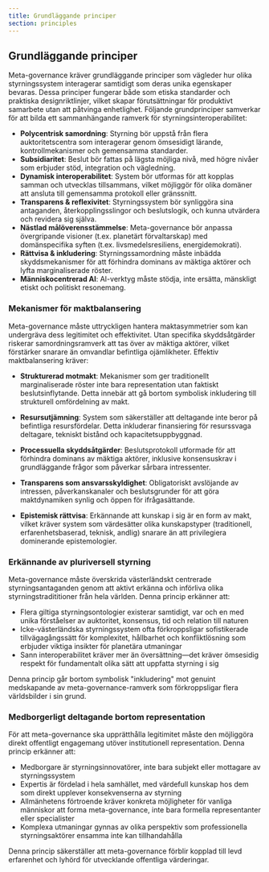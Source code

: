 ```yaml
---
title: Grundläggande principer
section: principles
---
```


## Grundläggande principer

Meta-governance kräver grundläggande principer som vägleder hur olika styrningssystem interagerar samtidigt som deras unika egenskaper bevaras. Dessa principer fungerar både som etiska standarder och praktiska designriktlinjer, vilket skapar förutsättningar för produktivt samarbete utan att påtvinga enhetlighet. Följande grundprinciper samverkar för att bilda ett sammanhängande ramverk för styrningsinteroperabilitet:

- **Polycentrisk samordning**: Styrning bör uppstå från flera auktoritetscentra som interagerar genom ömsesidigt lärande, kontrollmekanismer och gemensamma standarder.
- **Subsidiaritet**: Beslut bör fattas på lägsta möjliga nivå, med högre nivåer som erbjuder stöd, integration och vägledning.
- **Dynamisk interoperabilitet**: System bör utformas för att kopplas samman och utvecklas tillsammans, vilket möjliggör för olika domäner att ansluta till gemensamma protokoll eller gränssnitt.
- **Transparens & reflexivitet**: Styrningssystem bör synliggöra sina antaganden, återkopplingsslingor och beslutslogik, och kunna utvärdera och revidera sig själva.
- **Nästlad målöverensstämmelse**: Meta-governance bör anpassa övergripande visioner (t.ex. planetärt förvaltarskap) med domänspecifika syften (t.ex. livsmedelsresiliens, energidemokrati).
- **Rättvisa & inkludering**: Styrningssamordning måste inbädda skyddsmekanismer för att förhindra dominans av mäktiga aktörer och lyfta marginaliserade röster.
- **Människocentrerad AI**: AI-verktyg måste stödja, inte ersätta, mänskligt etiskt och politiskt resonemang.

### Mekanismer för maktbalansering

Meta-governance måste uttryckligen hantera maktasymmetrier som kan undergräva dess legitimitet och effektivitet. Utan specifika skyddsåtgärder riskerar samordningsramverk att tas över av mäktiga aktörer, vilket förstärker snarare än omvandlar befintliga ojämlikheter. Effektiv maktbalansering kräver:

- **Strukturerad motmakt**: Mekanismer som ger traditionellt marginaliserade röster inte bara representation utan faktiskt beslutsinflytande. Detta innebär att gå bortom symbolisk inkludering till strukturell omfördelning av makt.

- **Resursutjämning**: System som säkerställer att deltagande inte beror på befintliga resursfördelar. Detta inkluderar finansiering för resurssvaga deltagare, tekniskt bistånd och kapacitetsuppbyggnad.

- **Processuella skyddsåtgärder**: Beslutsprotokoll utformade för att förhindra dominans av mäktiga aktörer, inklusive konsensuskrav i grundläggande frågor som påverkar sårbara intressenter.

- **Transparens som ansvarsskyldighet**: Obligatoriskt avslöjande av intressen, påverkanskanaler och beslutsgrunder för att göra maktdynamiken synlig och öppen för ifrågasättande.

- **Epistemisk rättvisa**: Erkännande att kunskap i sig är en form av makt, vilket kräver system som värdesätter olika kunskapstyper (traditionell, erfarenhetsbaserad, teknisk, andlig) snarare än att privilegiera dominerande epistemologier.

### Erkännande av pluriversell styrning

Meta-governance måste överskrida västerländskt centrerade styrningsantaganden genom att aktivt erkänna och införliva olika styrningstradititioner från hela världen. Denna princip erkänner att:

- Flera giltiga styrningsontologier existerar samtidigt, var och en med unika förståelser av auktoritet, konsensus, tid och relation till naturen
- Icke-västerländska styrningssystem ofta förkroppsligar sofistikerade tillvägagångssätt för komplexitet, hållbarhet och konfliktlösning som erbjuder viktiga insikter för planetära utmaningar
- Sann interoperabilitet kräver mer än översättning—det kräver ömsesidig respekt för fundamentalt olika sätt att uppfatta styrning i sig

Denna princip går bortom symbolisk "inkludering" mot genuint medskapande av meta-governance-ramverk som förkroppsligar flera världsbilder i sin grund.

### Medborgerligt deltagande bortom representation

För att meta-governance ska upprätthålla legitimitet måste den möjliggöra direkt offentligt engagemang utöver institutionell representation. Denna princip erkänner att:

- Medborgare är styrningsinnovatörer, inte bara subjekt eller mottagare av styrningssystem
- Expertis är fördelad i hela samhället, med värdefull kunskap hos dem som direkt upplever konsekvenserna av styrning
- Allmänhetens förtroende kräver konkreta möjligheter för vanliga människor att forma meta-governance, inte bara formella representanter eller specialister
- Komplexa utmaningar gynnas av olika perspektiv som professionella styrningsaktörer ensamma inte kan tillhandahålla

Denna princip säkerställer att meta-governance förblir kopplad till levd erfarenhet och lyhörd för utvecklande offentliga värderingar.
